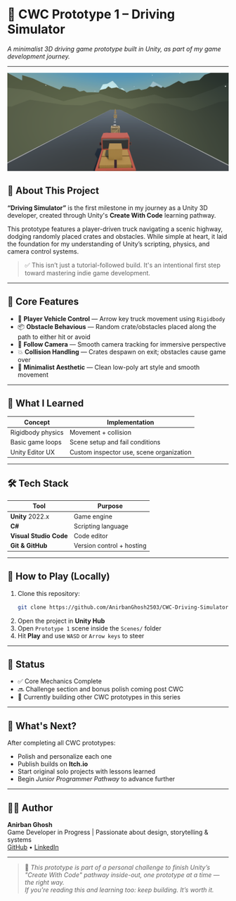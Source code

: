 # 🚛 CWC Prototype 1 – Driving Simulator  
*A minimalist 3D driving game prototype built in Unity, as part of my game development journey.*

---

![Header Image](https://github.com/AnirbanGhosh2503/CWC-Driving-Simulator/blob/f8ed630f26518bb881b227cf225281465e8076e0/Screenshot%202025-06-20%20223234.png)  
<!-- Optional: Replace with an actual screenshot or banner later -->

## 🧠 About This Project
**“Driving Simulator”** is the first milestone in my journey as a Unity 3D developer, created through Unity's **Create With Code** learning pathway.

This prototype features a player-driven truck navigating a scenic highway, dodging randomly placed crates and obstacles. While simple at heart, it laid the foundation for my understanding of Unity’s scripting, physics, and camera control systems.

> ✅ This isn’t just a tutorial-followed build. It's an intentional first step toward mastering indie game development.

---

## 🔧 Core Features

- 🚗 **Player Vehicle Control** — Arrow key truck movement using `Rigidbody`
- 📦 **Obstacle Behavious** — Random crate/obstacles placed along the path to either hit or avoid
- 🎥 **Follow Camera** — Smooth camera tracking for immersive perspective
- 💥 **Collision Handling** — Crates despawn on exit; obstacles cause game over
- 🌄 **Minimalist Aesthetic** — Clean low-poly art style and smooth movement

---

## 🧪 What I Learned

| Concept | Implementation |
|--------|----------------|
| Rigidbody physics | Movement + collision |
| Basic game loops | Scene setup and fail conditions |
| Unity Editor UX | Custom inspector use, scene organization |

---

## 🛠️ Tech Stack

| Tool | Purpose |
|------|--------|
| **Unity** 2022.x | Game engine |
| **C#** | Scripting language |
| **Visual Studio Code** | Code editor |
| **Git & GitHub** | Version control + hosting |

---

## 🚀 How to Play (Locally)

1. Clone this repository:
    ```bash
    git clone https://github.com/AnirbanGhosh2503/CWC-Driving-Simulator.git
    ```
2. Open the project in **Unity Hub**
3. Open `Prototype 1` scene inside the `Scenes/` folder
4. Hit **Play** and use `WASD` or `Arrow keys` to steer

---

## 🧭 Status

- ✅ Core Mechanics Complete  
- 🔜 Challenge section and bonus polish coming post CWC  
- 📌 Currently building other CWC prototypes in this series

---

## 🌱 What's Next?

After completing all CWC prototypes:
- Polish and personalize each one
- Publish builds on **Itch.io**
- Start original solo projects with lessons learned
- Begin *Junior Programmer Pathway* to advance further

---

## 👨‍💻 Author

**Anirban Ghosh**  
Game Developer in Progress | Passionate about design, storytelling & systems  
[GitHub](https://github.com/AnirbanGhosh2503) • [LinkedIn](https://www.linkedin.com/in/anirban-ghosh2503) 

---

> 📝 *This prototype is part of a personal challenge to finish Unity’s "Create With Code" pathway inside-out, one prototype at a time — the right way.*  
> *If you're reading this and learning too: keep building. It’s worth it.*
